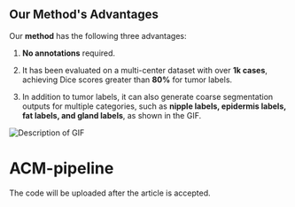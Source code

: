 ## Our Method's Advantages

Our **method** has the following three advantages:

1. **No annotations** required.

2. It has been evaluated on a multi-center dataset with over **1k cases**, achieving Dice scores greater than **80%** for tumor labels.

3. In addition to tumor labels, it can also generate coarse segmentation outputs for multiple categories, such as **nipple labels, epidermis labels, fat labels, and gland labels**, as shown in the GIF.
   
![Description of GIF](https://github.com/Ho-Garfield/ACM-pipeline/blob/main/multi.gif)


# ACM-pipeline
The code will be uploaded after the article is accepted.




